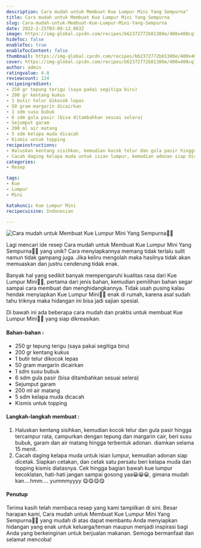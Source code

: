 ```yaml
---
description: Cara mudah untuk Membuat Kue Lumpur Mini Yang Sempurna"
title: Cara mudah untuk Membuat Kue Lumpur Mini Yang Sempurna
slug: Cara-mudah-untuk-Membuat-Kue-Lumpur-Mini-Yang-Sempurna
date: 2022-2-25T03:09:12.063Z
image: https://img-global.cpcdn.com/recipes/b62372772b81380e/400x400cq70/photo.jpg
hideToc: false
enableToc: true
enableTocContent: false
thumbnail: https://img-global.cpcdn.com/recipes/b62372772b81380e/400x400cq70/photo.jpg
cover: https://img-global.cpcdn.com/recipes/b62372772b81380e/400x400cq70/photo.jpg
author: admin
ratingvalue: 4.8
reviewcount: 124
recipeingredient:
- 250 gr tepung terigu (saya pakai segitiga biru)
- 200 gr kentang kukus
- 1 butir telur dikocok lepas
- 50 gram margarin dicairkan
- 1 sdm susu bubuk
- 6 sdm gula pasir (bisa ditambahkan sesuai selera)
- Sejumput garam
- 200 ml air matang
- 5 sdm kelapa muda dicacah
- Kismis untuk topping
recipeinstructions:
- Haluskan kentang sisihkan, kemudian kocok telur dan gula pasir hingga tercampur rata, campurkan dengan tepung dan margarin cair, beri susu bubuk, garam dan air matang hingga terbentuk adonan. diamkan selama 15 menit.
- Cacah daging kelapa muda untuk isian lumpur, kemudian adonan siap dicetak. Siapkan cetakan, dan cetak satu persatu beri kelapa muda dan topping kismis diatasnya. Cek hingga bagian bawah kue lumpur kecoklatan, hati-hati jangan sampai gosong yaa😀😀😀, gimana mudah kan....hmm.... yummmyyyy 😋😋😋😋
categories:
- Resep

tags:
- Kue
- Lumpur
- Mini

katakunci: Kue Lumpur Mini
recipecuisine: Indonesian

---
```


![Cara mudah untuk Membuat Kue Lumpur Mini Yang Sempurna👩‍🍳](https://img-global.cpcdn.com/recipes/b62372772b81380e/400x400cq70/photo.jpg)

Lagi mencari ide resep Cara mudah untuk Membuat Kue Lumpur Mini Yang Sempurna👩‍🍳 yang unik? Cara menyiapkannya memang tidak terlalu sulit namun tidak gampang juga. Jika keliru mengolah maka hasilnya tidak akan memuaskan dan justru cenderung tidak enak.

Banyak hal yang sedikit banyak mempengaruhi kualitas rasa dari Kue Lumpur Mini👩‍🍳, pertama dari jenis bahan, kemudian pemilihan bahan segar sampai cara membuat dan menghidangkannya. Tidak usah pusing kalau hendak menyiapkan Kue Lumpur Mini👩‍🍳 enak di rumah, karena asal sudah tahu triknya maka hidangan ini bisa jadi sajian spesial.

Di bawah ini ada beberapa cara mudah dan praktis untuk membuat Kue Lumpur Mini👩‍🍳 yang siap dikreasikan.

<!--inarticleads1-->

#### Bahan-bahan :

- 250 gr tepung terigu (saya pakai segitiga biru)
- 200 gr kentang kukus
- 1 butir telur dikocok lepas
- 50 gram margarin dicairkan
- 1 sdm susu bubuk
- 6 sdm gula pasir (bisa ditambahkan sesuai selera)
- Sejumput garam
- 200 ml air matang
- 5 sdm kelapa muda dicacah
- Kismis untuk topping

<!--inarticleads2-->

#### Langkah-langkah membuat :

1. Haluskan kentang sisihkan, kemudian kocok telur dan gula pasir hingga tercampur rata, campurkan dengan tepung dan margarin cair, beri susu bubuk, garam dan air matang hingga terbentuk adonan. diamkan selama 15 menit.
1. Cacah daging kelapa muda untuk isian lumpur, kemudian adonan siap dicetak. Siapkan cetakan, dan cetak satu persatu beri kelapa muda dan topping kismis diatasnya. Cek hingga bagian bawah kue lumpur kecoklatan, hati-hati jangan sampai gosong yaa😀😀😀, gimana mudah kan....hmm.... yummmyyyy 😋😋😋😋

#### Penutup

Terima kasih telah membaca resep yang kami tampilkan di sini. Besar harapan kami, Cara mudah untuk Membuat Kue Lumpur Mini Yang Sempurna👩‍🍳 yang mudah di atas dapat membantu Anda menyiapkan hidangan yang enak untuk keluarga/teman maupun menjadi inspirasi bagi Anda yang berkeinginan untuk berjualan makanan. Semoga bermanfaat dan selamat mencoba!